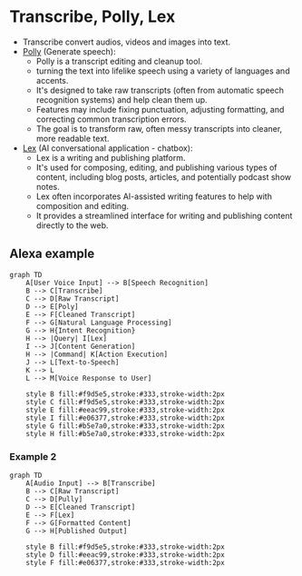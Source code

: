 # Transcribe, Polly, Lex

* Transcribe convert audios, videos and images into text.&#x20;
* [Polly](https://aws.amazon.com/polly/) (Generate speech):
  * Polly is a transcript editing and cleanup tool.
  * turning the text into lifelike speech using a variety of languages and accents.
  * It's designed to take raw transcripts (often from automatic speech recognition systems) and help clean them up.
  * Features may include fixing punctuation, adjusting formatting, and correcting common transcription errors.
  * The goal is to transform raw, often messy transcripts into cleaner, more readable text.
* [Lex](https://aws.amazon.com/pm/lex/) (AI conversational application - chatbox):
  * Lex is a writing and publishing platform.
  * It's used for composing, editing, and publishing various types of content, including blog posts, articles, and potentially podcast show notes.
  * Lex often incorporates AI-assisted writing features to help with composition and editing.
  * It provides a streamlined interface for writing and publishing content directly to the web.

## Alexa example



```mermaid
graph TD
    A[User Voice Input] --> B[Speech Recognition]
    B --> C[Transcribe]
    C --> D[Raw Transcript]
    D --> E[Poly]
    E --> F[Cleaned Transcript]
    F --> G[Natural Language Processing]
    G --> H{Intent Recognition}
    H --> |Query| I[Lex]
    I --> J[Content Generation]
    H --> |Command| K[Action Execution]
    J --> L[Text-to-Speech]
    K --> L
    L --> M[Voice Response to User]

    style B fill:#f9d5e5,stroke:#333,stroke-width:2px
    style C fill:#f9d5e5,stroke:#333,stroke-width:2px
    style E fill:#eeac99,stroke:#333,stroke-width:2px
    style I fill:#e06377,stroke:#333,stroke-width:2px
    style G fill:#b5e7a0,stroke:#333,stroke-width:2px
    style H fill:#b5e7a0,stroke:#333,stroke-width:2px
```

### Example 2



```mermaid
graph TD
    A[Audio Input] --> B[Transcribe]
    B --> C[Raw Transcript]
    C --> D[Pully]
    D --> E[Cleaned Transcript]
    E --> F[Lex]
    F --> G[Formatted Content]
    G --> H[Published Output]

    style B fill:#f9d5e5,stroke:#333,stroke-width:2px
    style D fill:#eeac99,stroke:#333,stroke-width:2px
    style F fill:#e06377,stroke:#333,stroke-width:2px
```

